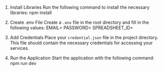 1. Install Libraries
   Run the following command to install the necessary libraries:
   npm install

2. Create .env File
   Create a `.env` file in the root directory and fill in the following values:
       EMAIL=
       PASSWORD=
       SPREADSHEET_ID=

3. Add Credentials
   Place your `credential.json` file in the project directory. This file should contain the necessary credentials for accessing your services.

4. Run the Application
   Start the application with the following command:
   npm run dev
